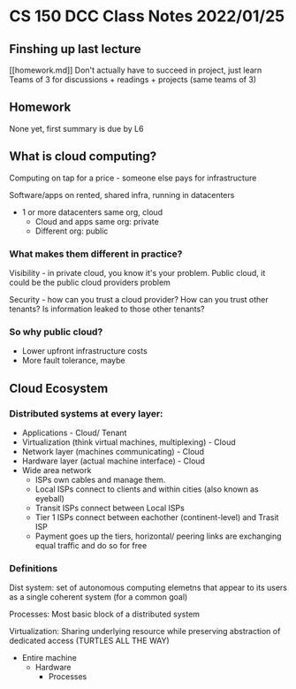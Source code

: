 # CS 150 DCC Class Notes 2022/01/25

## Finshing up last lecture
[[homework.md]]
Don't actually have to succeed in project, just learn
Teams of 3 for discussions + readings + projects (same teams of 3)

## Homework
None yet, first summary is due by L6

## What is cloud computing?

Computing on tap for a price - someone else pays for infrastructure

Software/apps on rented, shared infra, running in datacenters

* 1 or more datacenters same org, cloud
  * Cloud and apps same org: private
  * Different org: public

### What makes them different in practice?

Visibility - in private cloud, you know it's your problem. Public cloud,
it could be the public cloud providers problem

Security - how can you trust a cloud provider? How can you trust other tenants?
Is information leaked to those other tenants?

### So why public cloud?
* Lower upfront infrastructure costs
* More fault tolerance, maybe

## Cloud Ecosystem

### Distributed systems at every layer:

* Applications - Cloud/ Tenant
* Virtualization (think virtual machines, multiplexing) - Cloud
* Network layer (machines communicating) - Cloud
* Hardware layer (actual machine interface) - Cloud
* Wide area network
  * ISPs own cables and manage them. 
  * Local ISPs connect to clients and within cities (also known as eyeball)
  * Transit ISPs connect between Local ISPs
  * Tier 1 ISPs connect between eachother (continent-level) and Trasit ISP
  * Payment goes up the tiers, horizontal/ peering links are exchanging equal
    traffic and do so for free

### Definitions
Dist system: set of autonomous computing elemetns that appear to its users as 
a single coherent system (for a common goal)

Processes: Most basic block of a distributed system

Virtualization: Sharing underlying resource while preserving abstraction of
dedicated access (TURTLES ALL THE WAY)

* Entire machine
  * Hardware
    * Processes
